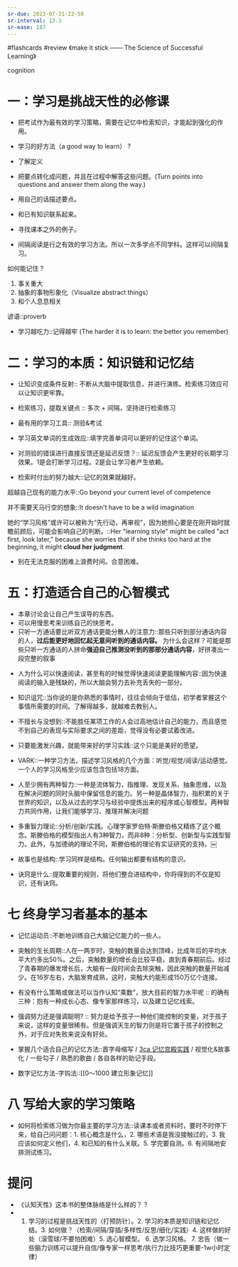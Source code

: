 ```yaml
---
sr-due: 2023-07-31-22-58
sr-interval: 13.3
sr-ease: 187
---
```


#flashcards 
#review
《make it stick —— The Science of Successful Learning》


cognition
# 一：学习是挑战天性的必修课

- 把考试作为最有效的学习策略，需要在记忆中检索知识，才能起到强化的作用。

- 学习的好方法（a good way to learn）
?
- 了解定义
- 把要点转化成问题，并且在过程中解答这些问题。(Turn points into questions and answer them along the way.)
- 用自己的话描述要点。
- 和已有知识联系起来。
- 寻找课本之外的例子。
<!--SR:!2024-07-24,23,218-->

- 间隔阅读是行之有效的学习方法。所以一次多学点不同学科。这样可以间隔复习。

如何能记住
?
1. 事关重大
2. 抽象的事物形象化（Visualize abstract things）
3. 和个人息息相关
<!--SR:!2024-07-21,20,218-->

谚语::proverb
<!--SR:!2024-07-18,17,218-->

- 学习越吃力::记得越牢 (The harder it is to learn: the better you remember)
<!--SR:!2025-06-11,453,250-->

# 二：学习的本质：知识链和记忆结

- 让知识变成条件反射:: 不断从大脑中提取信息，并进行演练。检索练习效应可以让知识更牢靠。
<!--SR:!2024-08-18,48,218-->
- 检索练习，提取关键点 :: 多次 + 间隔，坚持进行检索练习
<!--SR:!2024-07-18,17,218-->
- 最有用的学习工具:: 测验&考试
<!--SR:!2025-06-05,447,250-->
- 学习英文单词的生成效应::填字完善单词可以更好的记住这个单词。
<!--SR:!2024-07-18,17,218-->
- 对测验的错误进行直接反馈还是延迟反馈？:: 延迟反馈会产生更好的长期学习效果。1是会打断学习过程。2是会让学习者产生依赖。
<!--SR:!2024-08-28,58,238-->
- 检索时付出的努力越大::记忆的效果就越好。
<!--SR:!2024-08-27,36,218-->


超越自己现有的能力水平::Go beyond your current level of competence
<!--SR:!2024-07-25,24,218-->
并不需要天马行空的想象::It doesn't have to be a wild imagination
<!--SR:!2024-08-04,13,178-->
她的“学习风格”或许可以被称为“先行动，再审视”，因为她担心要是在刚开始时就瞻前顾后，可能会影响自己的判断。::Her "learning style" might be called "act first, look later," because she worries that if she thinks too hard at the beginning, it might **cloud her judgment**.
<!--SR:!2024-08-23,32,218-->
- 别在无法克服的困难上浪费时间。合意困难。

# 五：打造适合自己的心智模式
- 本章讨论会让自己产生误导的东西。
- 可以用慢思考来训练自己的快思考。
- 只听一方通话要比听双方通话更能分散人的注意力::那些只听到部分通话内容的人，**过后能更好地回忆起无意间听到的通话内容。** 为什么会这样？可能是那些只听一方通话的人拼命**强迫自己推测没听到的那部分通话内容**，好拼凑出一段完整的叙事
<!--SR:!2025-05-01,412,250-->
- 人为什么可以快速阅读，甚至有的时候觉得快速阅读更能理解内容::因为快速阅读的输入是残缺的，所以大脑会努力去补充丢失的一部分。
<!--SR:!2024-07-18,17,218-->
- 知识诅咒::当你说的是你熟悉的事情时，往往会倾向于低估，初学者掌握这个事情所需要的时间。了解得越多，就越难去教别人。
<!--SR:!2024-07-16,15,218-->
- 不擅长与没想到::不能胜任某项工作的人会过高地估计自己的能力，而且感觉不到自己的表现与实际要求之间的差距，觉得没有必要试着改进。
<!--SR:!2025-01-26,401,250-->
- 只要能激发兴趣，就能带来好的学习实践::这个只能是美好的愿望。
<!--SR:!2024-07-17,16,218-->
- VARK::一种学习方法，描述学习风格的几个方面：听觉/视觉/阅读/运动感觉。一个人的学习风格至少应该包含包括18方面。
<!--SR:!2024-08-27,36,218-->
- 人至少拥有两种智力::一种是流体智力，指推理、发现关系、抽象思维，以及在解决问题的同时头脑中保留信息的能力。另一种是晶体智力，指积累的关于世界的知识，以及从过去的学习与经验中提炼出来的程序或心智模型。两种智力共同作用，让我们能够学习、推理并解决问题
<!--SR:!2024-07-26,25,218-->
- 多重智力理论::分析/创新/实践。心理学家罗伯特·斯滕伯格又精练了这个概念。斯滕伯格的模型指出人有3种智力，而非8种：分析型、创新型与实践型智力。此外，与加德纳的理论不同，斯滕伯格的理论有实证研究的支持。￼
<!--SR:!2024-07-25,24,218-->
- 故事也是结构::学习同样是结构。任何输出都要有结构的意识。
<!--SR:!2024-07-28,27,218-->
- 诀窍是什么::提取重要的规则，将他们整合进结构中，你将得到的不仅是知识，还有诀窍。
<!--SR:!2024-07-25,24,218-->
# 七 终身学习者基本的基本
- 记忆运动员::不断地训练自己大脑记忆能力的一些人。
<!--SR:!2024-09-05,45,218-->
- 突触的生长周期::人在一两岁时，突触的数量会达到顶峰，比成年后的平均水平大约多出50%。之后，突触数量的增长会比较平稳，直到青春期前后。经过了青春期的爆发增长后，大脑有一段时间会去除突触，因此突触的数量开始减少。在16岁左右，大脑发育成熟，这时，突触大约能形成150万亿个连接。
<!--SR:!2024-07-31,30,218-->
- 有没有什么策略或做法可以当作认知“乘数”，放大目前的智力水平呢 :: 的确有三种：抱有一种成长心态、像专家那样练习，以及建立记忆线索。
<!--SR:!2024-09-11,180,229-->
- 强调努力还是强调聪明? :: 努力是给予孩子一种他们能控制的变量，对于孩子来说，这样的变量很稀有。但是强调天生的智力则是将它置于孩子的控制之外，对于应对失败来说没有好处。
<!--SR:!2024-07-20,19,218-->
- 掌握几个适合自己的记忆方法::首字母缩写 / [3ca 记忆宫殿实践](3ca%20记忆宫殿实践.md) / 视觉化&故事化 / 一些勾子 / 熟悉的歌曲 / 各自各样的助记手段。
<!--SR:!2024-07-19,18,218-->
- 数字记忆方法-字钩法::[[0～1000 建立形象记忆]]
<!--SR:!2024-07-16,15,218-->

# 八 写给大家的学习策略
- 如何将检索练习做为你最主要的学习方法::读课本或者资料时，要时不时停下来，给自己问问题：1. 核心概念是什么，2. 哪些术语是我没接触过的，3. 我应该如何定义他们，4. 和已知的有什么关联。5. 学完要自测。6. 有间隔地安排测试练习。
<!--SR:!2024-07-18,17,218-->


# 提问
- 《认知天性》这本书的整体脉络是什么样的？
?
- 1. 学习的过程是挑战天性的（打预防针）。2. 学习的本质是知识链和记忆结。3. 如何做？（检索/间隔/穿插/多样性/反思/细化/实践）4. 这样做的好处（滚雪球/不要怕困难）5. 选心智模型。 6. 选学习风格。 7. 忠告（做一些脑力训练可以提升自信/像专家一样思考/执行力比技巧更重要-1w小时定律）
<!--SR:!2024-08-13,43,218-->